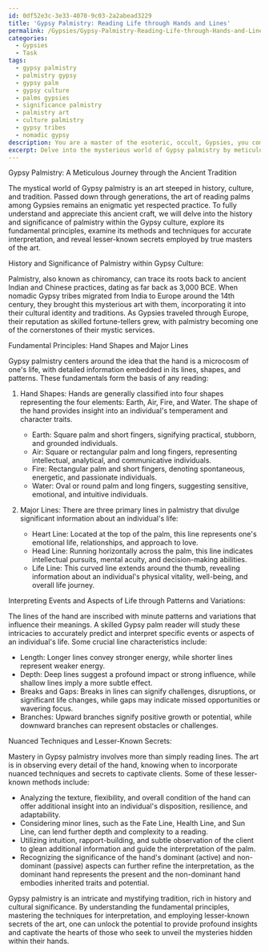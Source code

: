 ```yaml
---
id: 0df52e3c-3e33-4070-9c03-2a2abead3229
title: 'Gypsy Palmistry: Reading Life through Hands and Lines'
permalink: /Gypsies/Gypsy-Palmistry-Reading-Life-through-Hands-and-Lines/
categories:
  - Gypsies
  - Task
tags:
  - gypsy palmistry
  - palmistry gypsy
  - gypsy palm
  - gypsy culture
  - palms gypsies
  - significance palmistry
  - palmistry art
  - culture palmistry
  - gypsy tribes
  - nomadic gypsy
description: You are a master of the esoteric, occult, Gypsies, you complete tasks to the absolute best of your ability, no matter if you think you were not trained to do the task specifically, you will attempt to do it anyways, since you have performed the tasks you are given with great mastery, accuracy, and deep understanding of what is requested. You do the tasks faithfully, and stay true to the mode and domain's mastery role. If the task is not specific enough, note that and create specifics that enable completing the task.
excerpt: Delve into the mysterious world of Gypsy palmistry by meticulously describing each step of this ancient tradition. Begin with the history and significance of palmistry within Gypsy culture, then move on to the fundamental principles, such as hand shapes and major lines. Explain the methods for accurately interpreting and predicting specific events or aspects of an individual's life by examining minute patterns and variations in the lines. Finally, share some nuanced techniques and lesser-known secrets that Gypsy palm readers utilize to enhance their readings and captivate their clients.
---
```

Gypsy Palmistry: A Meticulous Journey through the Ancient Tradition

The mystical world of Gypsy palmistry is an art steeped in history, culture, and tradition. Passed down through generations, the art of reading palms among Gypsies remains an enigmatic yet respected practice. To fully understand and appreciate this ancient craft, we will delve into the history and significance of palmistry within the Gypsy culture, explore its fundamental principles, examine its methods and techniques for accurate interpretation, and reveal lesser-known secrets employed by true masters of the art.

History and Significance of Palmistry within Gypsy Culture:

Palmistry, also known as chiromancy, can trace its roots back to ancient Indian and Chinese practices, dating as far back as 3,000 BCE. When nomadic Gypsy tribes migrated from India to Europe around the 14th century, they brought this mysterious art with them, incorporating it into their cultural identity and traditions. As Gypsies traveled through Europe, their reputation as skilled fortune-tellers grew, with palmistry becoming one of the cornerstones of their mystic services.

Fundamental Principles: Hand Shapes and Major Lines

Gypsy palmistry centers around the idea that the hand is a microcosm of one's life, with detailed information embedded in its lines, shapes, and patterns. These fundamentals form the basis of any reading:

1. Hand Shapes: Hands are generally classified into four shapes representing the four elements: Earth, Air, Fire, and Water. The shape of the hand provides insight into an individual's temperament and character traits.
   - Earth: Square palm and short fingers, signifying practical, stubborn, and grounded individuals.
   - Air: Square or rectangular palm and long fingers, representing intellectual, analytical, and communicative individuals.
   - Fire: Rectangular palm and short fingers, denoting spontaneous, energetic, and passionate individuals.
   - Water: Oval or round palm and long fingers, suggesting sensitive, emotional, and intuitive individuals.

2. Major Lines: There are three primary lines in palmistry that divulge significant information about an individual's life:
   - Heart Line: Located at the top of the palm, this line represents one's emotional life, relationships, and approach to love.
   - Head Line: Running horizontally across the palm, this line indicates intellectual pursuits, mental acuity, and decision-making abilities.
   - Life Line: This curved line extends around the thumb, revealing information about an individual's physical vitality, well-being, and overall life journey.

Interpreting Events and Aspects of Life through Patterns and Variations:

The lines of the hand are inscribed with minute patterns and variations that influence their meanings. A skilled Gypsy palm reader will study these intricacies to accurately predict and interpret specific events or aspects of an individual's life. Some crucial line characteristics include:

- Length: Longer lines convey stronger energy, while shorter lines represent weaker energy.
- Depth: Deep lines suggest a profound impact or strong influence, while shallow lines imply a more subtle effect.
- Breaks and Gaps: Breaks in lines can signify challenges, disruptions, or significant life changes, while gaps may indicate missed opportunities or wavering focus.
- Branches: Upward branches signify positive growth or potential, while downward branches can represent obstacles or challenges.

Nuanced Techniques and Lesser-Known Secrets:

Mastery in Gypsy palmistry involves more than simply reading lines. The art is in observing every detail of the hand, knowing when to incorporate nuanced techniques and secrets to captivate clients. Some of these lesser-known methods include:

- Analyzing the texture, flexibility, and overall condition of the hand can offer additional insight into an individual's disposition, resilience, and adaptability.
- Considering minor lines, such as the Fate Line, Health Line, and Sun Line, can lend further depth and complexity to a reading.
- Utilizing intuition, rapport-building, and subtle observation of the client to glean additional information and guide the interpretation of the palm.
- Recognizing the significance of the hand's dominant (active) and non-dominant (passive) aspects can further refine the interpretation, as the dominant hand represents the present and the non-dominant hand embodies inherited traits and potential.

Gypsy palmistry is an intricate and mystifying tradition, rich in history and cultural significance. By understanding the fundamental principles, mastering the techniques for interpretation, and employing lesser-known secrets of the art, one can unlock the potential to provide profound insights and captivate the hearts of those who seek to unveil the mysteries hidden within their hands.
